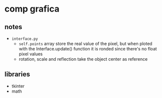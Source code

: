 # comp grafica
## notes
- `interface.py`
    - `self.points` array store the real value of the pixel, but when ploted with the Interface.update() function it is ronded since there's no float pixel values
    - rotation, scale and reflection take the object center as reference
## libraries
- tkinter
- math
